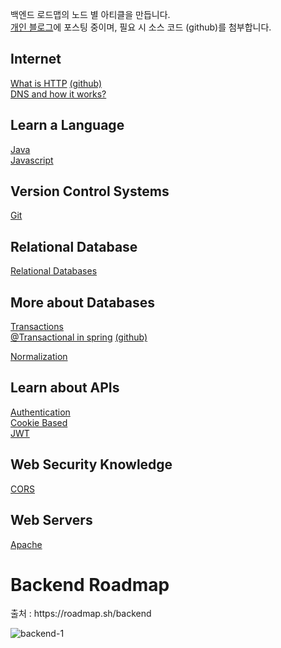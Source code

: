 백엔드 로드맵의 노드 별 아티클을 만듭니다.   
[개인 블로그](https://kghworks.tistory.com/)에 포스팅 중이며, 필요 시 소스 코드 (github)를 첨부합니다.  
  
    
<h2>Internet</h2>  


[What is HTTP](https://kghworks.tistory.com/95) [(github)](https://github.com/gihyeon6394/book-http-the-definitive-guide)   
[DNS and how it works?](https://kghworks.tistory.com/126)  

  
<h2>Learn a Language</h2>  

[Java](https://kghworks.tistory.com/category/Programming/JAVA)  
[Javascript](https://kghworks.tistory.com/category/Programming/HTML%2C%20javascript)


  
<h2>Version Control Systems</h2>  

[Git](https://kghworks.tistory.com/130)  



<h2>Relational Database</h2>  

[Relational Databases](https://kghworks.tistory.com/category/Programming/%EB%8D%B0%EC%9D%B4%ED%84%B0%EB%B2%A0%EC%9D%B4%EC%8A%A4%20%EC%8B%9C%EC%8A%A4%ED%85%9C)  

   

<h2>More about Databases</h2>  

[Transactions](https://kghworks.tistory.com/89)  
[@Transactional in spring](https://kghworks.tistory.com/106) [(github)](https://github.com/gihyeon6394/study_spring/tree/main/src/main/java/com/kghdev/transaction)  
    
[Normalization](https://kghworks.tistory.com/76)  

<h2>Learn about APIs</h2>  

[Authentication](https://kghworks.tistory.com/123)   
[Cookie Based](https://kghworks.tistory.com/37)   
[JWT](https://kghworks.tistory.com/118)   
  
<h2>Web Security Knowledge</h2>  

[CORS](https://kghworks.tistory.com/88)   

<h2>Web Servers</h2>  

[Apache](https://kghworks.tistory.com/113)   
        
          
            
<h1>Backend Roadmap</h1>  
출처 : https://roadmap.sh/backend  
  


![backend-1](https://user-images.githubusercontent.com/53042858/228156594-5d49f42f-0c1e-4aff-95d8-1e73e56c1299.png)


